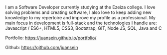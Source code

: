 I am a Software Developer currently studying at the Ezeiza college. I love solving problems and creating software, I also love to keep adding new knowledge to my repertoire and improve my profile as a professional. My main focus in development is full-stack and the technologies I handle are: 
Javascript / ES6+, HTML5, CSS3, Bootstrap, GIT, Node JS, SQL, Java and C 

Portfolio: https://juansein.github.io/portfolio/ 

Github: https://github.com/juansein
